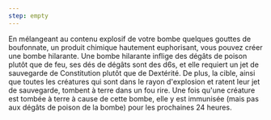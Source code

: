 ```yaml
---
step: empty
---
```

En mélangeant au contenu explosif de votre bombe quelques gouttes de boufonnate, un produit chimique hautement euphorisant, vous pouvez créer une bombe hilarante. Une bombe hilarante inflige des dégâts de poison plutôt que de feu, ses dés de dégâts sont des d6s, et elle requiert un jet de sauvegarde de Constitution plutôt que de Dextérité. De plus, la cible, ainsi que toutes les créatures qui sont dans le rayon d'explosion et ratent leur jet de sauvegarde, tombent à terre dans un fou rire. Une fois qu'une créature est tombée à terre à cause de cette bombe, elle y est immunisée (mais pas aux dégâts de poison de la bombe) pour les prochaines 24 heures.